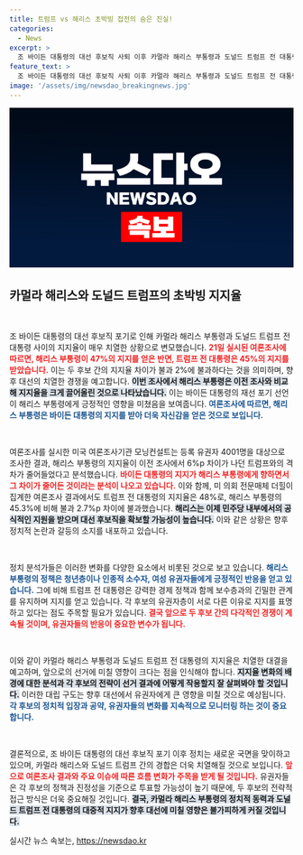 ```yaml
---
title: 트럼프 vs 해리스 초박빙 접전의 숨은 진실!
categories:
  - News
excerpt: >
  조 바이든 대통령의 대선 후보직 사퇴 이후 카멀라 해리스 부통령과 도널드 트럼프 전 대통령이 초박빙의 대결을 벌이고 있다. 여론조사 결과, 해리스는 트럼프에 근접하며 지지를 얻고 있어 관심을 모은다. 과연 해리스가 대선 후보직을 확고히 할 수 있을까?
feature_text: >
  조 바이든 대통령의 대선 후보직 사퇴 이후 카멀라 해리스 부통령과 도널드 트럼프 전 대통령이 초박빙의 대결을 벌이고 있다. 여론조사 결과, 해리스는 트럼프에 근접하며 지지를 얻고 있어 관심을 모은다. 과연 해리스가 대선 후보직을 확고히 할 수 있을까?
image: '/assets/img/newsdao_breakingnews.jpg'
---
```


<p><img src="/assets/img/newsdao_breakingnews.jpg" alt="flaretime 속보" /></p>

<h2 data-ke-size="size26">카멀라 해리스와 도널드 트럼프의 초박빙 지지율</h2>

<p data-ke-size="size16">&nbsp;</p>

<p>조 바이든 대통령의 대선 후보직 포기로 인해 카멀라 해리스 부통령과 도널드 트럼프 전 대통령 사이의 지지율이 매우 치열한 상황으로 변모했습니다. <b><span style="color: #ee2323;">21일 실시된 여론조사에 따르면, 해리스 부통령이 47%의 지지를 얻은 반면, 트럼프 전 대통령은 45%의 지지를 받았습니다.</span></b> 이는 두 후보 간의 지지율 차이가 불과 2%에 불과하다는 것을 의미하며, 향후 대선의 치열한 경쟁을 예고합니다. <b><span style="background-color: #21538527;">이번 조사에서 해리스 부통령은 이전 조사와 비교해 지지율을 크게 끌어올린 것으로 나타났습니다.</span></b> 이는 바이든 대통령의 재선 포기 선언이 해리스 부통령에게 긍정적인 영향을 미쳤음을 보여줍니다. <b><span style="color: #1a5490;">여론조사에 따르면, 해리스 부통령은 바이든 대통령의 지지를 받아 더욱 자신감을 얻은 것으로 보입니다.</span></b></p>

<p data-ke-size="size16">&nbsp;</p>

<p>여론조사를 실시한 미국 여론조사기관 모닝컨설트는 등록 유권자 4001명을 대상으로 조사한 결과, 해리스 부통령의 지지율이 이전 조사에서 6%p 차이가 나던 트럼프와의 격차가 줄어들었다고 분석했습니다. <b><span style="color: #ee2323;">바이든 대통령의 지지가 해리스 부통령에게 향하면서 그 차이가 줄어든 것이라는 분석이 나오고 있습니다.</span></b> 이와 함께, 미 의회 전문매체 더힐이 집계한 여론조사 결과에서도 트럼프 전 대통령의 지지율은 48%로, 해리스 부통령의 45.3%에 비해 불과 2.7%p 차이에 불과했습니다. <b><span style="background-color: #21538527;">해리스는 이제 민주당 내부에서의 공식적인 지원을 받으며 대선 후보직을 확보할 가능성이 높습니다.</span></b> 이와 같은 상황은 향후 정치적 논란과 갈등의 소지를 내포하고 있습니다.</p>

<p data-ke-size="size16">&nbsp;</p>

<p>정치 분석가들은 이러한 변화를 다양한 요소에서 비롯된 것으로 보고 있습니다. <b><span style="color: #1a5490;">해리스 부통령의 정책은 청년층이나 인종적 소수자, 여성 유권자들에게 긍정적인 반응을 얻고 있습니다.</span></b> 그에 비해 트럼프 전 대통령은 강력한 경제 정책과 함께 보수층과의 긴밀한 관계를 유지하며 지지를 얻고 있습니다. 각 후보의 유권자층이 서로 다른 이유로 지지를 표명하고 있다는 점도 주목할 필요가 있습니다. <b><span style="color: #ee2323;">결국 앞으로 두 후보 간의 다각적인 경쟁이 계속될 것이며, 유권자들의 반응이 중요한 변수가 됩니다.</span></b></p>

<p data-ke-size="size16">&nbsp;</p>

<p>이와 같이 카멀라 해리스 부통령과 도널드 트럼프 전 대통령의 지지율은 치열한 대결을 예고하며, 앞으로의 선거에 미칠 영향이 크다는 점을 인식해야 합니다. <b><span style="background-color: #21538527;">지지율 변화의 배경에 대한 분석과 각 후보의 전략이 선거 결과에 어떻게 작용할지 잘 살펴봐야 할 것입니다.</span></b> 이러한 대립 구도는 향후 대선에서 유권자에게 큰 영향을 미칠 것으로 예상됩니다. <b><span style="color: #1a5490;">각 후보의 정치적 입장과 공약, 유권자들의 변화를 지속적으로 모니터링 하는 것이 중요합니다.</span></b></p>

<p data-ke-size="size16">&nbsp;</p>

<p>결론적으로, 조 바이든 대통령의 대선 후보직 포기 이후 정치는 새로운 국면을 맞이하고 있으며, 카멀라 해리스와 도널드 트럼프 간의 경합은 더욱 치열해질 것으로 보입니다. <b><span style="color: #ee2323;">앞으로 여론조사 결과와 주요 이슈에 따른 흐름 변화가 주목을 받게 될 것입니다.</span></b> 유권자들은 각 후보의 정책과 진정성을 기준으로 투표할 가능성이 높기 때문에, 두 후보의 전략적 접근 방식은 더욱 중요해질 것입니다. <b><span style="background-color: #21538527;">결국, 카멀라 해리스 부통령의 정치적 동력과 도널드 트럼프 전 대통령의 대중적 지지가 향후 대선에 미칠 영향은 불가피하게 커질 것입니다.</span></b></p>
실시간 뉴스 속보는, <a href="https://newsdao.kr" rel="dofollow">https://newsdao.kr</a>


